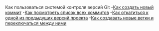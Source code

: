 Как пользоваться системой контроля версий Git
-[Как создать новый коммит](./commit_help.md)
-[Как посмотреть список всех коммитов](./log_help.md)
-[Как откатиться к одной из предыдущих версий проекта](./reset_help.md)
-[Как создавать новые ветки и переключаться между ними](./branch_help.md)
